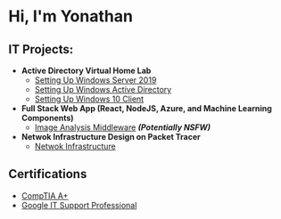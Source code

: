 <h1>Hi, I'm Yonathan <br/>

<h2>IT Projects:</h2>

- <b>Active Directory Virtual Home Lab</b>
  - [Setting Up Windows Server 2019](https://github.com/yonathant12/WindowsServer2019/tree/main)
  - [Setting Up Windows Active Directory](https://github.com/yonathant12/ActiveDirectoryLab/tree/main)
  - [Setting Up Windows 10 Client](https://github.com/yonathant12/Windows10Client/tree/main)
- <b>Full Stack Web App (React, NodeJS, Azure, and Machine Learning Components)</b>
  - [Image Analysis Middleware](https://github.com/joshmadakor1/4chan-Image-Analysis-Middleware-C964) <b><i>(Potentially NSFW)</b></i>
- <b>Netwok Infrastructure Design on Packet Tracer</b>
  - [Netwok Infrastructure](https://github.com/yonathant12/WindowsServer2019/tree/main)

<h2>Certifications</h2>

- [CompTIA A+](https://www.credly.com/badges/7dba66fd-b372-4258-ad7e-a1fb35e1baeb/public_url)
- [Google IT Support Professional](https://www.credly.com/badges/547c9e77-45c2-4aee-95a4-25936244f9c9/public_url)




<!--
- 🔭 I’m currently working on ...

